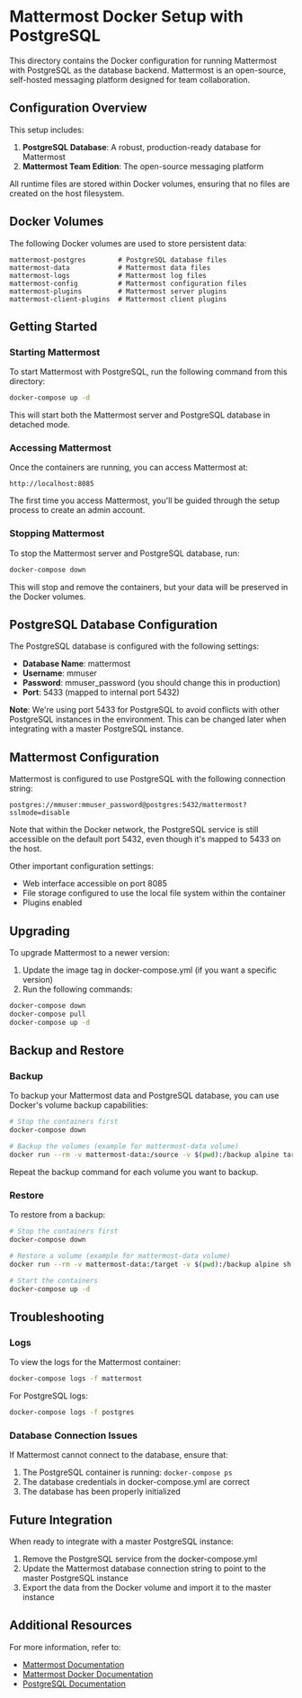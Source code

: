 # Mattermost Docker Setup with PostgreSQL

This directory contains the Docker configuration for running Mattermost with PostgreSQL as the database backend. Mattermost is an open-source, self-hosted messaging platform designed for team collaboration.

## Configuration Overview

This setup includes:

1. **PostgreSQL Database**: A robust, production-ready database for Mattermost
2. **Mattermost Team Edition**: The open-source messaging platform

All runtime files are stored within Docker volumes, ensuring that no files are created on the host filesystem.

## Docker Volumes

The following Docker volumes are used to store persistent data:

```
mattermost-postgres        # PostgreSQL database files
mattermost-data            # Mattermost data files
mattermost-logs            # Mattermost log files
mattermost-config          # Mattermost configuration files
mattermost-plugins         # Mattermost server plugins
mattermost-client-plugins  # Mattermost client plugins
```

## Getting Started

### Starting Mattermost

To start Mattermost with PostgreSQL, run the following command from this directory:

```bash
docker-compose up -d
```

This will start both the Mattermost server and PostgreSQL database in detached mode.

### Accessing Mattermost

Once the containers are running, you can access Mattermost at:

```
http://localhost:8085
```

The first time you access Mattermost, you'll be guided through the setup process to create an admin account.

### Stopping Mattermost

To stop the Mattermost server and PostgreSQL database, run:

```bash
docker-compose down
```

This will stop and remove the containers, but your data will be preserved in the Docker volumes.

## PostgreSQL Database Configuration

The PostgreSQL database is configured with the following settings:

- **Database Name**: mattermost
- **Username**: mmuser
- **Password**: mmuser_password (you should change this in production)
- **Port**: 5433 (mapped to internal port 5432)

**Note**: We're using port 5433 for PostgreSQL to avoid conflicts with other PostgreSQL instances in the environment. This can be changed later when integrating with a master PostgreSQL instance.

## Mattermost Configuration

Mattermost is configured to use PostgreSQL with the following connection string:
```
postgres://mmuser:mmuser_password@postgres:5432/mattermost?sslmode=disable
```

Note that within the Docker network, the PostgreSQL service is still accessible on the default port 5432, even though it's mapped to 5433 on the host.

Other important configuration settings:
- Web interface accessible on port 8085
- File storage configured to use the local file system within the container
- Plugins enabled

## Upgrading

To upgrade Mattermost to a newer version:

1. Update the image tag in docker-compose.yml (if you want a specific version)
2. Run the following commands:

```bash
docker-compose down
docker-compose pull
docker-compose up -d
```

## Backup and Restore

### Backup

To backup your Mattermost data and PostgreSQL database, you can use Docker's volume backup capabilities:

```bash
# Stop the containers first
docker-compose down

# Backup the volumes (example for mattermost-data volume)
docker run --rm -v mattermost-data:/source -v $(pwd):/backup alpine tar -czf /backup/mattermost-data-backup.tar.gz -C /source .
```

Repeat the backup command for each volume you want to backup.

### Restore

To restore from a backup:

```bash
# Stop the containers first
docker-compose down

# Restore a volume (example for mattermost-data volume)
docker run --rm -v mattermost-data:/target -v $(pwd):/backup alpine sh -c "rm -rf /target/* && tar -xzf /backup/mattermost-data-backup.tar.gz -C /target"

# Start the containers
docker-compose up -d
```

## Troubleshooting

### Logs

To view the logs for the Mattermost container:

```bash
docker-compose logs -f mattermost
```

For PostgreSQL logs:

```bash
docker-compose logs -f postgres
```

### Database Connection Issues

If Mattermost cannot connect to the database, ensure that:

1. The PostgreSQL container is running: `docker-compose ps`
2. The database credentials in docker-compose.yml are correct
3. The database has been properly initialized

## Future Integration

When ready to integrate with a master PostgreSQL instance:
1. Remove the PostgreSQL service from the docker-compose.yml
2. Update the Mattermost database connection string to point to the master PostgreSQL instance
3. Export the data from the Docker volume and import it to the master instance

## Additional Resources

For more information, refer to:

- [Mattermost Documentation](https://docs.mattermost.com/)
- [Mattermost Docker Documentation](https://docs.mattermost.com/install/install-docker.html)
- [PostgreSQL Documentation](https://www.postgresql.org/docs/)